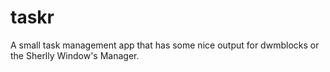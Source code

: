 # taskr
A small task management app that has some nice output for dwmblocks or the Sherlly Window's Manager.
